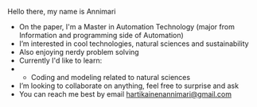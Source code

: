 Hello there, my name is Annimari
- On the paper, I'm a Master in Automation Technology (major from Information and programming side of Automation)
- I’m interested in cool technologies, natural sciences and sustainability
- Also enjoying nerdy problem solving
- Currently I'd like to learn:
- * Coding and modeling related to natural sciences
- I’m looking to collaborate on anything, feel free to surprise and ask
- You can reach me best by email hartikainenannimari@gmail.com

<!---
hartian/hartian is a ✨ special ✨ repository because its `README.md` (this file) appears on your GitHub profile.
You can click the Preview link to take a look at your changes.
--->
